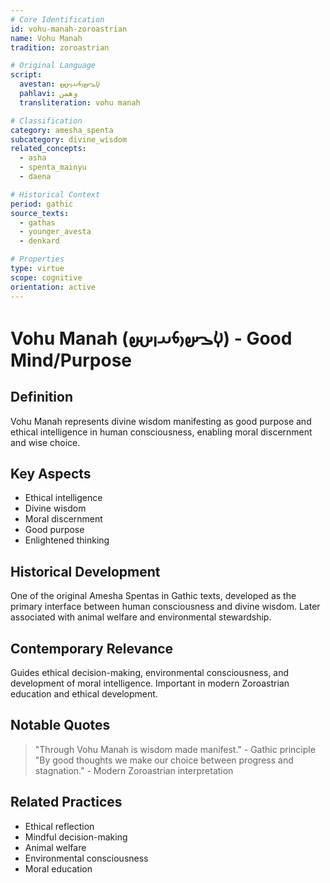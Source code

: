 ```yaml
---
# Core Identification
id: vohu-manah-zoroastrian
name: Vohu Manah
tradition: zoroastrian

# Original Language
script:
  avestan: 𐬬𐬊𐬵𐬎𐬨𐬀𐬥𐬀𐬵
  pahlavi: وهمن
  transliteration: vohu manah

# Classification
category: amesha_spenta
subcategory: divine_wisdom
related_concepts:
  - asha
  - spenta_mainyu
  - daena

# Historical Context
period: gathic
source_texts:
  - gathas
  - younger_avesta
  - denkard

# Properties
type: virtue
scope: cognitive
orientation: active
---
```


# Vohu Manah (𐬬𐬊𐬵𐬎𐬨𐬀𐬥𐬀𐬵) - Good Mind/Purpose

## Definition
Vohu Manah represents divine wisdom manifesting as good purpose and ethical intelligence in human consciousness, enabling moral discernment and wise choice.

## Key Aspects
- Ethical intelligence
- Divine wisdom
- Moral discernment
- Good purpose
- Enlightened thinking

## Historical Development
One of the original Amesha Spentas in Gathic texts, developed as the primary interface between human consciousness and divine wisdom. Later associated with animal welfare and environmental stewardship.

## Contemporary Relevance
Guides ethical decision-making, environmental consciousness, and development of moral intelligence. Important in modern Zoroastrian education and ethical development.

## Notable Quotes
> "Through Vohu Manah is wisdom made manifest." - Gathic principle
> "By good thoughts we make our choice between progress and stagnation." - Modern Zoroastrian interpretation

## Related Practices
- Ethical reflection
- Mindful decision-making
- Animal welfare
- Environmental consciousness
- Moral education